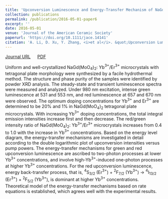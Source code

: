 ```yaml
---
title: 'Upconversion Luminescence and Energy-Transfer Mechanism of NaGd(MoO<sub>4</sub>)<sub>2</sub>: Yb<sup>3+</sup>/Er<sup>3+</sup> Microcrystals'
collection: publications
permalink: /publication/2016-05-01-paper6
excerpt: ''
date: 2016-05-01
venue: 'Journal of the American Ceramic Society'
paperurl: 'https://doi.org/10.1111/jace.14141'
citation: 'A. Li, D. Xu, Y. Zhang, <i>et al</i>. &quot;Upconversion Luminescence and Energy-Transfer Mechanism of NaGd(MoO$_4$)$_2$: Yb$^{3+}$/Er$^{3+}$ Microcrystals&quot; <i>Journal of the American Ceramic Society</i>, 2016, 99(5): 1657-1663.'
---
```

[Journal URL](https://doi.org/10.1111/jace.14141) &emsp; [PDF]()

Uniform and well-crystallized NaGd(MoO$_4$)$_2$: Yb$^{3+}$/Er$^{3+}$ microcrystals with tetragonal plate morphology were synthesized by a facile hydrothermal method. The structure and phase purity of the samples were identified by powder XRD analysis. The steady-state and transient luminescence spectra were measured and analyzed. Under 980 nm excitation, intense green luminescence at 531 and 553 nm, and red luminescence at 657 and 670 nm were observed. The optimum doping concentrations for Yb$^{3+}$ and Er$^{3+}$ are determined to be 20\% and 1\% in NaGd(MoO$_4$)$_2$ tetragonal plate microcrystals. With increasing Yb$^{3+}$ doping concentrations, the total integral emission intensities increase first and then decrease. The red/green intensity ratio of NaGd(MoO$_4$)$_2$: Yb$^{3+}$/Er$^{3+}$ microcrystals increases from 0.4 to 1.0 with the increase in Yb$^{3+}$ concentrations. Based on the energy level diagram, the energy-transfer mechanisms are investigated in detail according to the double logarithmic plot of upconversion intensities versus pump powers. The energy-transfer mechanisms for green and red upconversion luminescence are ascribed to two-photon processes at lower Yb$^{3+}$ concentrations, and involve high-Yb$^{3+}$-induced one-photon processes at higher Yb$^{3+}$ concentrations. For the red upconversion luminescence, energy back-transfer process, that is, $^4$S$_{3/2}$ (Er$^{3+}$) + $^2$F$_{7/2}$ (Yb$^{3+}$) &rarr; $^4$I$_{13/2}$ (Er$^{3+}$) + $^2$F$_{5/2}$ (Yb$^{3+}$), is dominant at higher Yb$^{3+}$ concentrations. Theoretical model of the energy-transfer mechanisms based on rate equations is established, which agrees well with the experimental results.